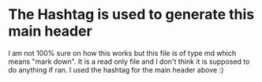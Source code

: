 # The Hashtag is used to generate this main header


I am not 100% sure on how this works but this file is of type md which means "mark down". 
It is a read only file and I don't think it is supposed to do anything if ran. 
I used the hashtag for the main header above :)

